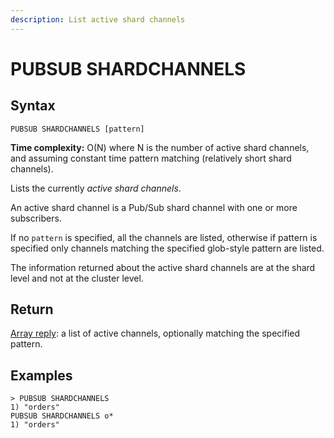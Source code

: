 ```yaml
---
description: List active shard channels
---
```


# PUBSUB SHARDCHANNELS

## Syntax

    PUBSUB SHARDCHANNELS [pattern]

**Time complexity:** O(N) where N is the number of active shard channels, and assuming constant time pattern matching (relatively short shard channels).

Lists the currently *active shard channels*.

An active shard channel is a Pub/Sub shard channel with one or more subscribers.

If no `pattern` is specified, all the channels are listed, otherwise if pattern is specified only channels matching the specified glob-style pattern are listed.

The information returned about the active shard channels are at the shard level and not at the cluster level.

## Return

[Array reply](https://redis.io/docs/reference/protocol-spec#resp-arrays): a list of active channels, optionally matching the specified pattern.

## Examples

```
> PUBSUB SHARDCHANNELS
1) "orders"
PUBSUB SHARDCHANNELS o*
1) "orders"
```
